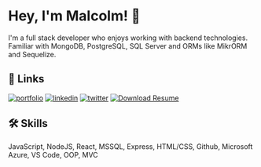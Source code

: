 
# Hey, I'm Malcolm! 👋


I'm a full stack developer who enjoys working with backend technologies. Familiar with MongoDB, PostgreSQL, SQL Server and ORMs like MikrORM and Sequelize.


## 🔗 Links
[![portfolio](https://img.shields.io/badge/my_portfolio-000?style=for-the-badge&logo=ko-fi&logoColor=white)](https://www.freshonfriday.com)
[![linkedin](https://img.shields.io/badge/linkedin-0A66C2?style=for-the-badge&logo=linkedin&logoColor=white)](https://www.linkedin.com/)
[![twitter](https://img.shields.io/badge/twitter-1DA1F2?style=for-the-badge&logo=twitter&logoColor=white)](https://twitter.com/)
[![Download Resume](https://img.shields.io/badge/-Download%20Resume-success?style=for-the-badge)](https://github.com/malcolmlittle/malcolmlittle/raw/main/RESUME.pdf)


## 🛠 Skills
JavaScript, NodeJS, React, MSSQL, Express, HTML/CSS, Github, Microsoft Azure, VS Code, OOP, MVC

<!--
**malcolmlittle/malcolmlittle** is a ✨ _special_ ✨ repository because its `README.md` (this file) appears on your GitHub profile.

Here are some ideas to get you started:

- 🔭 I’m currently working on ...
- 🌱 I’m currently learning ...
- 👯 I’m looking to collaborate on ...
- 🤔 I’m looking for help with ...
- 💬 Ask me about ...
- 📫 How to reach me: ...
- 😄 Pronouns: ...
- ⚡ Fun fact: ...
-->
